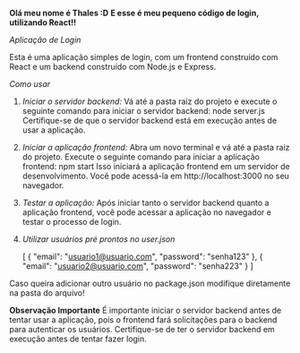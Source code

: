 **Olá meu nome é Thales :D**
**E esse é meu pequeno código de login, utilizando React!!**

*Aplicação de Login*

Esta é uma aplicação simples de login, com um frontend construído com React e um backend construído com Node.js e Express.

*Como usar*

1. *Iniciar o servidor backend:*
Vá até a pasta raiz do projeto e execute o seguinte comando para iniciar o servidor backend:
    node server.js
Certifique-se de que o servidor backend está em execução antes de usar a aplicação.

2. *Iniciar a aplicação frontend:*
Abra um novo terminal e vá até a pasta raiz do projeto. Execute o seguinte comando para iniciar a aplicação 
frontend:
    npm start
Isso iniciará a aplicação frontend em um servidor de desenvolvimento. 
Você pode acessá-la em http://localhost:3000 no seu navegador.

3. *Testar a aplicação:*
Após iniciar tanto o servidor backend quanto a aplicação frontend, você pode acessar a aplicação no navegador e testar o processo de login.

4. *Utilizar usuários pré prontos no user.json*

    [
  { "email": "usuario1@usuario.com", "password": "senha123" },
  { "email": "usuario2@usuario.com", "password": "senha223" }
    ]
    
Caso queira adicionar outro usuário no package.json modifique diretamente na pasta do arquivo!

**Observação Importante**
É importante iniciar o servidor backend antes de tentar usar a aplicação, pois o frontend fará solicitações para o backend para autenticar os usuários. Certifique-se de ter o servidor backend em execução antes de tentar fazer login.


